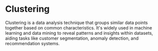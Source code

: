 # Clustering
Clustering is a data analysis technique that groups similar data points together based on common characteristics. It's widely used in machine learning and data mining to reveal patterns and insights within datasets, aiding tasks like customer segmentation, anomaly detection, and recommendation systems.
